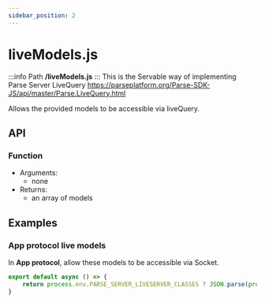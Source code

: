 ```yaml
---
sidebar_position: 2
---
```


# liveModels.js

:::info Path
**/liveModels.js**
:::
This is the Servable way of implementing Parse Server LiveQuery https://parseplatform.org/Parse-SDK-JS/api/master/Parse.LiveQuery.html

Allows the provided models to be accessible via liveQuery.

## API

### Function
- Arguments:
    - none
- Returns:
    - an array of models

## Examples

### App protocol live models
In **App protocol**, allow these models to be accessible via Socket.

```js
export default async () => {
    return process.env.PARSE_SERVER_LIVESERVER_CLASSES ? JSON.parse(process.env.PARSE_SERVER_LIVESERVER_CLASSES) : []
}
```